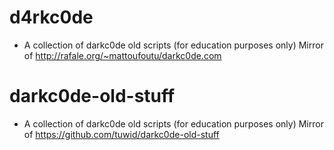 # d4rkc0de
* A collection of darkc0de old scripts (for education purposes only) 
Mirror of http://rafale.org/~mattoufoutu/darkc0de.com

# darkc0de-old-stuff
* A collection of darkc0de old scripts (for education purposes only) 
Mirror of https://github.com/tuwid/darkc0de-old-stuff
